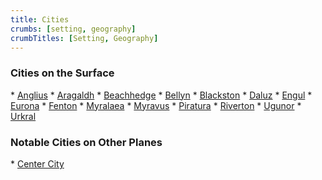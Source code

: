 ```yaml
---
title: Cities
crumbs: [setting, geography]
crumbTitles: [Setting, Geography]
---
```


<h3>Cities on the Surface</h3>
 * <a href="{{ site.url }}/setting/geography/cities/anglius/">Anglius</a>
 * <a href="{{ site.url }}/setting/geography/cities/aragaldh/">Aragaldh</a>
 * <a href="{{ site.url }}/setting/geography/cities/beachhedge/">Beachhedge</a>
 * <a href="{{ site.url }}/setting/geography/cities/bellyn/">Bellyn</a>
 * <a href="{{ site.url }}/setting/geography/cities/blackston/">Blackston</a>
 * <a href="{{ site.url }}/setting/geography/cities/daluz/">Daluz</a>
 * <a href="{{ site.url }}/setting/geography/cities/engul/">Engul</a>
 * <a href="{{ site.url }}/setting/geography/cities/eurona/">Eurona</a>
 * <a href="{{ site.url }}/setting/geography/cities/fenton/">Fenton</a>
 * <a href="{{ site.url }}/setting/geography/cities/myralaea/">Myralaea</a>
 * <a href="{{ site.url }}/setting/geography/cities/myravus/">Myravus</a>
 * <a href="{{ site.url }}/setting/geography/cities/piratura/">Piratura</a>
 * <a href="{{ site.url }}/setting/geography/cities/riverton/">Riverton</a>
 * <a href="{{ site.url }}/setting/geography/cities/ugunor/">Ugunor</a>
 * <a href="{{ site.url }}/setting/geography/cities/urkral/">Urkral</a>

<h3>Notable Cities on Other Planes</h3>
 * <a href="{{ site.url }}/setting/geography/cities/center-city/">Center City</a>
